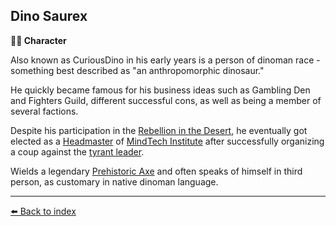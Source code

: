 ## Dino Saurex

**🧙‍♂️ Character**

Also known as CuriousDino in his early years is a person of dinoman race - something best described as "an anthropomorphic dinosaur."

He quickly became famous for his business ideas such as Gambling Den and Fighters Guild, different successful cons, as well as being a member of several factions. 

Despite his participation in the [Rebellion in the Desert](https://alexeygorovoy.github.io/zeithalt/timeline/#eon-506---rebellion-in-the-desert), he eventually got elected as a [Headmaster](../refs/council_of_minds.md) of [MindTech Institute](../refs/mindtech_institute.md) after successfully organizing a coup against the [tyrant leader](../refs/loki.md). 

Wields a legendary [Prehistoric Axe](../refs/prehistoric_axe.md) and often speaks of himself in third person, as customary in native dinoman language.


----------
[⬅️ Back to index](../#8f50_s)